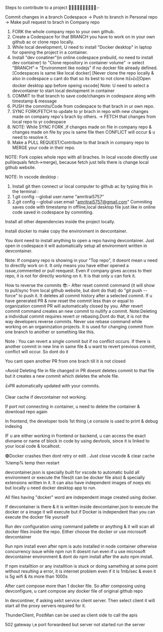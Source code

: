 Steps to contribute to a project 🤷‍♂️🤷‍♂️🤷‍♂️🤷‍♂️🤷‍♂️:-

Commit changes in a branch Codespace -> Push to branch in Personal repo -> Make pull request to brach in Company repo

1. FORK the whole company repo to your own github.
2. Create a Codespace for that BRANCH you have to work on in your own github ac or clone repo locally.
3. While local development, U need to install "Docker desktop" in laptop for opening the project in a container.
4. Install "dev conatiner"(in online codespace prebuild, no need to install dev container) to "Clone repository in container volume" -> select "BRANCH"-> "Environment like nodejs" if no docker file already defined.[Codespaces is same like local docker] [Never clone the repo locally & also in codespace u cant do that so its best to not clone it👍👍][Open docker desktop app before opeing vscode]
Note: U need to select a devcontainer to start local devlopment in container 
6. COMMIT to that branch to save code/changes in codespace along with timestamp & message
7. PUSH the commits/Code from codespace to that brach in ur own repo.
8. SYNC FORK/FETCH to update to yr brach in repo with new changes made on company repo's brach by others. -> FETCH that changes from local repo to yr codespace
9. NOTE: While SYNC FORK ,if changes made on file in company repo & changes made on file by you is same file then CONFLICT will occur & u need to resolve it. 
10. Make a PULL REQUEST/Contribute to that brach in company repo to MERGE your code in their repo.

NOTE: Fork copies whole repo with all braches.
      In local vscode directlly use pull(equals fetch->merge), because fetch just tells there is change local github website.

NOTE: In vscode desktop : 
1. Install git then connect ur local computer to github ac by typing this in the terminal : 
2. 1.git config --global user.name "amritrai5757" 
3. 2.git config --global user.email "amritrai5757@gmail.com"
Commiting saves code with timestamp in offline,local desktop file just like in online code saved in codespace by commiting. 

Install all other dependencies inside the project locally.

Install docker to  make copy the environment in devcontainer.

You dont need to install anything to open a repo having devcontainer. Just open in codespace it will automatically setup all environment written in devcontainer.

Note: If company repo is showing in your "Top repo", it doesnt mean u need to directlly work on it. It only means you have either opened a issue,commented or pull reequest. Even if company gives access to their repo, it is not for directly working on it. It is that only u can fork it.

How to reverse the commits 😎:-
After reset commit command (it will show to pull/sync from local github website, but dont do that) do "git push --force" to push it. It deletes all commit history after a selected commit. If u have generated PR & now reset the commit less than or equal to organization commit PR will automatically closed by you.
After revert commit command creates an new commit to nullify a commit.
Note:Deleting a individual commit requires revert or rebasing.Dont do that, it is not the way developers reverse commits. Never use rebase command while working on an organinzation projects. It is used for changing commit from one branch to another or something like this.

Note : You can revert a single commit but if no conflict occurs. If there is another commit in new line in same file & u want to revert previous commit, conflict will occur. So dont do it

You cant open another PR from one brach till it is not closed

💀Avoid Deleting file in file changed in PR doesnt deletes commit to that file but it creates a new commit which deletes the whole file.

👍PR automatically updated with your commits.

Clear cache if devcontainer not working.

If port not connecting in container, u need to delete the container & download repo again

In frontend, the developer tools 1st thing i,e console is used to print & debug indexing

IF u are either working in frontend or backend, u can access the exact divname or name of block in code by using devtools, since it is linked to your local code & localhost. 

🟢Docker crashes then dont retry or edit . Just close vscode & clear cache %temp% temp then restart

devcontainer.json is specially built for vscode to automatic build all environment or execute the files(it can be docker file also) & specially extensions written in it. It can also have independent images of noejs etc but locally u need docker desktop app to run.

All files having "docker" word are independent image created using docker.

If devcontainer is there & it is written inside devcontainer.json to execute the docker or a image it will execute but if Docker is independent than you can execute the docker file yourself

Run dev configuration using command pallette or anything & it will scan all docker files inside the repo. Either choose the docker or use microsoft devcontainer

Run npm install even after npm is auto installed in node container otherwise concurrency issue while npm run
It doesnt run even if u use microsoft devcontainer environment & dont do npm install after the auto npm install.

If npm installtion or any installtion is stuck or doing samething at some point without resulting a error, it is internet problem even if it is 1mb/sec & even it is 5g wifi & its more than 1000s

After cant compose more than 1 docker file. So after composing using devconfigure, u cant compose any docker file of original github repo

In devcontiner, if asking selct service client server. Then select client it will start all the proxy servers required for it.

ThunderClient, PostMan can be used as client side to call the apis

502 gateway i,e port forwardeed but server not started run the server
